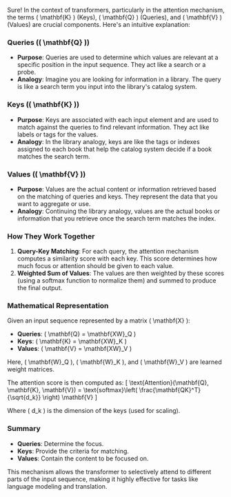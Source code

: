 Sure! In the context of transformers, particularly in the attention mechanism, the terms \( \mathbf{K} \) (Keys), \( \mathbf{Q} \) (Queries), and \( \mathbf{V} \) (Values) are crucial components. Here's an intuitive explanation:

### Queries (\( \mathbf{Q} \))
- **Purpose**: Queries are used to determine which values are relevant at a specific position in the input sequence. They act like a search or a probe.
- **Analogy**: Imagine you are looking for information in a library. The query is like a search term you input into the library's catalog system.

### Keys (\( \mathbf{K} \))
- **Purpose**: Keys are associated with each input element and are used to match against the queries to find relevant information. They act like labels or tags for the values.
- **Analogy**: In the library analogy, keys are like the tags or indexes assigned to each book that help the catalog system decide if a book matches the search term.

### Values (\( \mathbf{V} \))
- **Purpose**: Values are the actual content or information retrieved based on the matching of queries and keys. They represent the data that you want to aggregate or use.
- **Analogy**: Continuing the library analogy, values are the actual books or information that you retrieve once the search term matches the index.

### How They Work Together
1. **Query-Key Matching**: For each query, the attention mechanism computes a similarity score with each key. This score determines how much focus or attention should be given to each value.
2. **Weighted Sum of Values**: The values are then weighted by these scores (using a softmax function to normalize them) and summed to produce the final output.

### Mathematical Representation
Given an input sequence represented by a matrix \( \mathbf{X} \):
- **Queries**: \( \mathbf{Q} = \mathbf{XW}_Q \)
- **Keys**: \( \mathbf{K} = \mathbf{XW}_K \)
- **Values**: \( \mathbf{V} = \mathbf{XW}_V \)

Here, \( \mathbf{W}_Q \), \( \mathbf{W}_K \), and \( \mathbf{W}_V \) are learned weight matrices.

The attention score is then computed as:
\[ \text{Attention}(\mathbf{Q}, \mathbf{K}, \mathbf{V}) = \text{softmax}\left( \frac{\mathbf{QK}^T}{\sqrt{d_k}} \right) \mathbf{V} \]

Where \( d_k \) is the dimension of the keys (used for scaling).

### Summary
- **Queries**: Determine the focus.
- **Keys**: Provide the criteria for matching.
- **Values**: Contain the content to be focused on.

This mechanism allows the transformer to selectively attend to different parts of the input sequence, making it highly effective for tasks like language modeling and translation.
